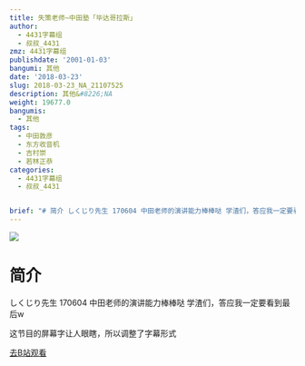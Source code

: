```yaml
---
title: 失策老师~中田塾「毕达哥拉斯」
author:
  - 4431字幕组
  - 叔叔_4431
zmz: 4431字幕组
publishdate: '2001-01-03'
bangumi: 其他
date: '2018-03-23'
slug: 2018-03-23_NA_21107525
description: 其他&#8226;NA
weight: 19677.0
bangumis:
  - 其他
tags:
  - 中田敦彦
  - 东方收音机
  - 吉村崇
  - 若林正恭
categories:
  - 4431字幕组
  - 叔叔_4431


brief: "# 简介 しくじり先生 170604 中田老师的演讲能力棒棒哒 学渣们，答应我一定要看到最后w 这节目的屏幕字让人眼瞎，所以调整了字幕形式"
---
```

![](https://i.imgur.com/w7KAZdg.png)
# 简介  
しくじり先生 170604
中田老师的演讲能力棒棒哒
学渣们，答应我一定要看到最后w

这节目的屏幕字让人眼瞎，所以调整了字幕形式  

[去B站观看](https://www.bilibili.com/video/av21107525/)
 
